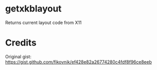# getxkblayout
Returns current layout code from X11

# Credits
Original gist: https://gist.github.com/fikovnik/ef428e82a26774280c4fdf8f96ce8eeb
